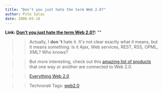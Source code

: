 ```yaml
---
title: "Don’t you just hate the term Web 2.0?"
author: Pito Salas
date: 2006-03-16
---
```


**Link: [Don’t you just hate the term Web 2.0?](None):** ""


>>

>> Actually, I **don 't** hate it. It's not clear exactly what it means, but
it means something. Is it Ajax, Web services, REST, RSS, OPML, XML? Who knows?

>>

>> But more interesting, check out this [amazing list of
products](<http://www.sacredcowdung.com/archives/2006/03/all_things_web.html>)
that one way or another are connected to Web 2.0.

>>

>> [Everything Web
2.0](<http://www.sacredcowdung.com/archives/2006/03/all_things_web.html>)

>>

>> Technorati Tags: [web2.0](<http://www.technorati.com/tag/web2.0>)


